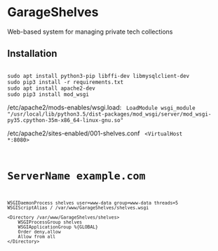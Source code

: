 # GarageShelves
Web-based system for managing private tech collections

## Installation

<code>
sudo apt install python3-pip libffi-dev libmysqlclient-dev
sudo pip3 install -r requirements.txt
sudo apt install apache2-dev
sudo pip3 install mod_wsgi
</code>

/etc/apache2/mods-enables/wsgi.load:
<code>
LoadModule wsgi_module "/usr/local/lib/python3.5/dist-packages/mod_wsgi/server/mod_wsgi-py35.cpython-35m-x86_64-linux-gnu.so"
</code>

/etc/apache2/sites-enabled/001-shelves.conf
<code>
<VirtualHost *:8080>
#    ServerName example.com

    WSGIDaemonProcess shelves user=www-data group=www-data threads=5
    WSGIScriptAlias / /var/www/GarageShelves/shelves.wsgi

    <Directory /var/www/GarageShelves/shelves>
        WSGIProcessGroup shelves
        WSGIApplicationGroup %{GLOBAL}
        Order deny,allow
        Allow from all
    </Directory>
</VirtualHost>
</code>
